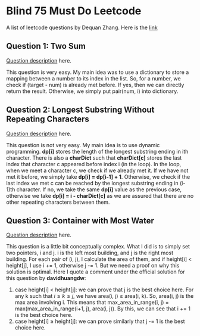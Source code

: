 # Blind 75 Must Do Leetcode
A list of leetcode questions by Dequan Zhang. Here is the [link](https://leetcode.com/list/945gkup7/)

## Question 1: Two Sum
[Question description](https://leetcode.com/problems/two-sum/) here.

This question is very easy. My main idea was to use a dictionary to store a mapping between a number to its index in the list. So, for a number, we check if (target - num) is already met before. If yes, then we can directly return the result. Otherwise, we simply put pair(num, i) into dictionary.

## Question 2: Longest Substring Without Repeating Characters
[Question description](https://leetcode.com/problems/longest-substring-without-repeating-characters/) here.

This question is not very easy. My main idea is to use dynamic programming. **dp[i]** stores the length of the longest substring ending in ith character. There is also a **charDict** such that **charDict[c]** stores the last index that character c appeared before index i (in the loop).
In the loop, when we meet a character c, we check if we already met it. If we have not met it before, we simply take **dp[i] = dp[i-1] + 1**. Otherwise, we check if the last index we met c can be reached by the longest substring ending in (i-1)th character. If no, we take the same **dp[i]** value as the previous case, otherwise we take **dp[i] = i - charDict[c]** as we are assured that there are no other repeating characters between them.

## Question 3: Container with Most Water
[Question description](https://leetcode.com/problems/container-with-most-water/) here.

This question is a little bit conceptually complex. What I did is to simply set two pointers, i and j. i is the left most building, and j is the right most building. For each pair of (i, j), I calculate the area of them, and if height[i] $<$ height[j], I use i += 1, otherwise j -= 1.
But we need a proof on why this solution is optimal. Here I quote a comment under the official solution for this question by **davidhuangdw**:
1. case height[i] $<$ height[j]: we can prove that j is the best choice here. For any k such that $i \le k \le j$, we have area(i, j) $\ge$ area(i, k). So, area(i, j) is the max area involving i. This means that max_area_in_range(i, j) = max(max_area_in_range(i+1, j), area(i, j)). By this, we can see that i += 1 is the best choice here.
2. case height[i] $\ge$ height[j]: we can prove similarly that j -= 1 is the best choice here.